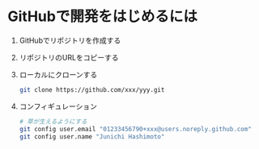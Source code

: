 
# GitHubで開発をはじめるには

1. GitHubでリポジトリを作成する

2. リポジトリのURLをコピーする

3. ローカルにクローンする

    ```bash
    git clone https://github.com/xxx/yyy.git
    ```

4. コンフィギュレーション

    ```bash
    # 草が生えるようにする
    git config user.email "01233456790+xxx@users.noreply.github.com"
    git config user.name "Junichi Hashimoto"
    ```
